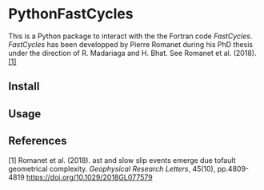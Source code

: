 # PythonFastCycles 

This is a Python package to interact with the the Fortran code *FastCycles*.      
*FastCycles* has been developped by Pierre Romanet during his PhD thesis under the direction of R. Madariaga and H. Bhat. See Romanet et al. (2018). [[1]](#1)

## Install

## Usage 

## References
<a id="1">[1]</a> 
Romanet et al. (2018). 
ast and slow slip events emerge due tofault geometrical complexity. 
*Geophysical Research Letters*, 45(10), pp.4809-4819
https://doi.org/10.1029/2018GL077579
